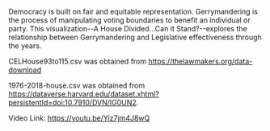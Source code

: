  Democracy is built on fair and equitable representation.  Gerrymandering is the process of manipulating voting boundaries to benefit an individual or party.  This visualization--A House Divided...Can it Stand?--explores the relationship between Gerrymandering and Legislative effectiveness through the years.   
      
 CELHouse93to115.csv was obtained from https://thelawmakers.org/data-download
 
 1976-2018-house.csv was obtained from https://dataverse.harvard.edu/dataset.xhtml?persistentId=doi:10.7910/DVN/IG0UN2.  

 Video Link:  https://youtu.be/Yiz7jm4J8wQ